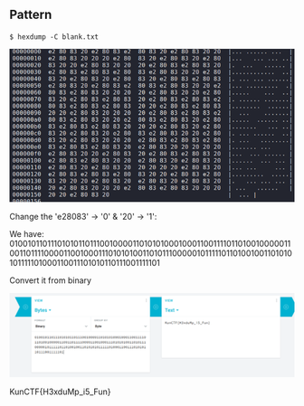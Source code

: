 ## Pattern

```
$ hexdump -C blank.txt
```

![](./pic.png)

Change the 'e28083' -> '0'  & '20' -> '1':

We have: 01001011011101010110111001000011010101000100011001111011010010000011001101111000011001000111010101001101011100000101111101101001001101010101111101000110011101010110111001111101

Convert it from binary

![](./pic2.png)

KunCTF{H3xduMp_i5_Fun}
